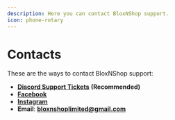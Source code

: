 ```yaml
---
description: Here you can contact BloxNShop support.
icon: phone-rotary
---
```


# Contacts

These are the ways to contact BloxNShop support:

* [**Discord Support Tickets**](https://discord.com/channels/1188319939719856209/1211193700592517141) **(Recommended)**
* [**Facebook**](https://www.facebook.com/profile.php?id=61566961605009)
* [**Instagram**](https://www.instagram.com/bloxnshop)
* **Email**: [**bloxnshoplimited@gmail.com**](mailto:bloxnshoplimited@gmail.com)&#x20;

